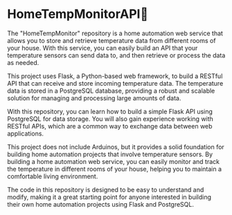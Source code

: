 # HomeTempMonitorAPI:tada:
</hr>

The "HomeTempMonitor" repository is a home automation web service that allows you to store and retrieve temperature data from different rooms of your house. With this service, you can easily build an API that your temperature sensors can send data to, and then retrieve or process the data as needed.

This project uses Flask, a Python-based web framework, to build a RESTful API that can receive and store incoming temperature data. The temperature data is stored in a PostgreSQL database, providing a robust and scalable solution for managing and processing large amounts of data.

With this repository, you can learn how to build a simple Flask API using PostgreSQL for data storage. You will also gain experience working with RESTful APIs, which are a common way to exchange data between web applications.

This project does not include Arduinos, but it provides a solid foundation for building home automation projects that involve temperature sensors. By building a home automation web service, you can easily monitor and track the temperature in different rooms of your house, helping you to maintain a comfortable living environment.

The code in this repository is designed to be easy to understand and modify, making it a great starting point for anyone interested in building their own home automation projects using Flask and PostgreSQL.

